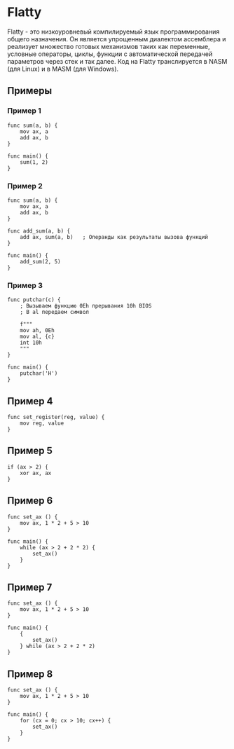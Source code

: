# Flatty
Flatty - это низкоуровневый компилируемый язык программирования общего назначения. Он является упрощенным диалектом ассемблера и реализует множество готовых механизмов таких как переменные, условные операторы, циклы, функции с автоматической передачей параметров через стек и так далее. Код на Flatty транслируется в NASM (для Linux) и в MASM (для Windows).

## Примеры
### Пример 1
```
func sum(a, b) {
	mov ax, a
	add ax, b
}

func main() {
	sum(1, 2)
}
```

### Пример 2
```
func sum(a, b) {
	mov ax, a
	add ax, b
}

func add_sum(a, b) {
	add ax, sum(a, b)	; Операнды как результаты вызова функций
}

func main() {
	add_sum(2, 5)
}
```

### Пример 3
```
func putchar(c) {
	; Вызываем функцию 0Eh прерывания 10h BIOS
	; В al передаем символ

	f"""
	mov ah, 0Eh
	mov al, {c}
	int 10h
	"""
}

func main() {
	putchar('H')
}
```

## Пример 4
```
func set_register(reg, value) {
	mov reg, value
}
```

## Пример 5
```
if (ax > 2) {
	xor ax, ax
}
```

## Пример 6
```
func set_ax () {
	mov ax, 1 * 2 + 5 > 10
}

func main() {
	while (ax > 2 + 2 * 2) {
		set_ax()
	}
}
```

## Пример 7
```
func set_ax () {
	mov ax, 1 * 2 + 5 > 10
}

func main() {
	{
		set_ax()
	} while (ax > 2 + 2 * 2)
}
```

## Пример 8
```
func set_ax () {
	mov ax, 1 * 2 + 5 > 10
}

func main() {
	for (cx = 0; cx > 10; cx++) {
		set_ax()
	}
}
```